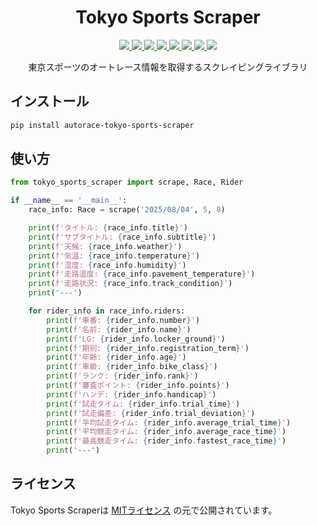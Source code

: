 <h1 align="center">
  Tokyo Sports Scraper
</h1>

<div align="center">
  <a href="https://github.com/autorace/tokyo-sports-scraper/actions/workflows/tests.yml">
    <img src="https://github.com/autorace/tokyo-sports-scraper/actions/workflows/tests.yml/badge.svg"/>
  </a>
  <a href="https://github.com/autorace/tokyo-sports-scraper/actions/workflows/publish.yml">
    <img src="https://github.com/autorace/tokyo-sports-scraper/actions/workflows/publish.yml/badge.svg"/>
  </a>
  <a href="https://github.com/autorace/tokyo-sports-scraper/issues">
    <img src="https://img.shields.io/github/issues/autorace/tokyo-sports-scraper"/>
  </a>
  <a href="https://github.com/autorace/tokyo-sports-scraper/pulls">
    <img src="https://img.shields.io/github/issues-pr/autorace/tokyo-sports-scraper"/>
  </a>
  <a href="https://github.com/autorace/tokyo-sports-scraper/commits/main">
    <img src="https://img.shields.io/github/last-commit/autorace/tokyo-sports-scraper"/>
  </a>

  <a href="https://pypi.org/project/autorace-tokyo-sports-scraper/">
    <img src="https://img.shields.io/pypi/v/autorace-tokyo-sports-scraper"/>
  </a>
  <a href="https://pypi.org/project/autorace-tokyo-sports-scraper/">
    <img src="https://img.shields.io/badge/python-%3E%3D3.10-blue"/>
  </a>
  <a href="LICENSE">
    <img src="https://img.shields.io/github/license/autorace/tokyo-sports-scraper"/>
  </a>
</div>

<p align="center">
  東京スポーツのオートレース情報を取得するスクレイピングライブラリ
</p>

## インストール
```bash
pip install autorace-tokyo-sports-scraper
```

## 使い方
```python
from tokyo_sports_scraper import scrape, Race, Rider

if __name__ == '__main__':
    race_info: Race = scrape('2025/08/04', 5, 8)

    print(f'タイトル: {race_info.title}')
    print(f'サブタイトル: {race_info.subtitle}')
    print(f'天候: {race_info.weather}')
    print(f'気温: {race_info.temperature}')
    print(f'湿度: {race_info.humidity}')
    print(f'走路温度: {race_info.pavement_temperature}')
    print(f'走路状況: {race_info.track_condition}')
    print('---')

    for rider_info in race_info.riders:
        print(f'車番: {rider_info.number}')
        print(f'名前: {rider_info.name}')
        print(f'LG: {rider_info.locker_ground}')
        print(f'期別: {rider_info.registration_term}')
        print(f'年齢: {rider_info.age}')
        print(f'車級: {rider_info.bike_class}')
        print(f'ランク: {rider_info.rank}')
        print(f'審査ポイント: {rider_info.points}')
        print(f'ハンデ: {rider_info.handicap}')
        print(f'試走タイム: {rider_info.trial_time}')
        print(f'試走偏差: {rider_info.trial_deviation}')
        print(f'平均試走タイム: {rider_info.average_trial_time}')
        print(f'平均競走タイム: {rider_info.average_race_time}')
        print(f'最高競走タイム: {rider_info.fastest_race_time}')
        print('---')
```

## ライセンス
Tokyo Sports Scraperは [MITライセンス](LICENSE) の元で公開されています。
